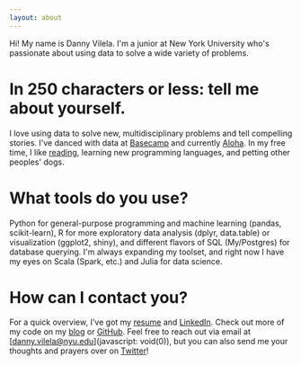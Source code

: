 ```yaml
---
layout: about
---
```


Hi! My name is Danny Vilela. I'm a junior at New York University who's passionate about using data to solve a wide variety of problems.

# In 250 characters or less: tell me about yourself.
I love using data to solve new, multidisciplinary problems and tell compelling stories. I've danced with data at [Basecamp](https://m.signalvnoise.com/twelve-weeks-basecamp-a-summer-tale-b6c181fa925#.2zgbq3evp) and currently [Aloha](https://aloha.com/). In my free time, I like [reading](/bookshelf), learning new programming languages, and petting other peoples' dogs.

# What tools do you use?
Python for general-purpose programming and machine learning (pandas, scikit-learn), R for more exploratory data analysis (dplyr, data.table) or visualization (ggplot2, shiny), and different flavors of SQL (My/Postgres) for database querying. I'm always expanding my toolset, and right now I have my eyes on Scala (Spark, etc.) and Julia for data science.

# How can I contact you?
For a quick overview, I've got my [resume](http://bit.ly/dataframing-resume) and [LinkedIn](https://linkedin.com/in/dataframing). Check out more of my code on my [blog](/) or [GitHub](https://www.github.com/dataframing). Feel free to reach out via email at [danny.vilela@nyu.edu](javascript: void(0)), but you can also send me your thoughts and prayers over on [Twitter](https://twitter.com/dataframing)!
